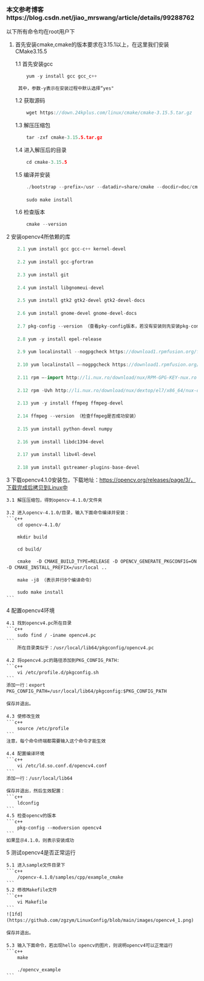 ### 本文参考博客https://blog.csdn.net/jiao_mrswang/article/details/99288762

以下所有命令均在root用户下

1. 首先安装cmake,cmake的版本要求在3.15.1以上，在这里我们安装CMake3.15.5
	
	1.1 首先安装gcc
	```c++
		yum -y install gcc gcc_c++
	```
		其中，参数-y表示在安装过程中默认选择“yes"
		
	1.2 获取源码
	```c++
		wget https://down.24kplus.com/linux/cmake/cmake-3.15.5.tar.gz
	```
	1.3 解压压缩包
	```c++
		tar -zxf cmake-3.15.5.tar.gz
	```
	1.4 进入解压后的目录
	```c++
		cd cmake-3.15.5
	```
	1.5 编译并安装
	```c++
		./bootstrap --prefix=/usr --datadir=share/cmake --docdir=doc/cmake && make
		
		sudo make install
	```
	1.6 检查版本
	```c++
		cmake --version
	```

2 安装opencv4所依赖的库
```c++
	2.1 yum install gcc gcc-c++ kernel-devel
	
	2.2 yum install gcc-gfortran
	
	2.3 yum install git
	
	2.4 yum install libgnomeui-devel
	
	2.5 yum install gtk2 gtk2-devel gtk2-devel-docs
	
	2.6 yum install gnome-devel gnome-devel-docs
	
	2.7 pkg-config --version （查看pky-config版本，若没有安装则先安装pkg-config）
	
	2.8 yum -y install epel-release
	
	2.9 yum localinstall --nogpgcheck https://download1.rpmfusion.org/free/el/rpmfusion-free-release-7.noarch.rpm 

	2.10 yum localinstall –-nogpgcheck https://download1.rpmfusion.org/nonfree/el/rpmfusion-nonfree-release-7.noarch.rpm 
	
	2.11 rpm –-import http://li.nux.ro/download/nux/RPM-GPG-KEY-nux.ro 
	
	2.12 rpm -Uvh http://li.nux.ro/download/nux/dextop/el7/x86_64/nux-dextop-release-0-1.el7.nux.noarch.rpm

	2.13 yum -y install ffmpeg ffmpeg-devel
	
	2.14 ffmpeg --version （检查ffmpeg是否成功安装）
	
	2.15 yum install python-devel numpy

	2.16 yum install libdc1394-devel

	2.17 yum install libv4l-devel
	
	2.18 yum install gstreamer-plugins-base-devel
```

3 下载opencv4.1.0安装包，下载地址：https://opencv.org/releases/page/3/，下载完成后拷贝到Linux中
	
	3.1 解压压缩包，得到opencv-4.1.0/文件夹
	
	3.2 进入opencv-4.1.0/目录，输入下面命令编译并安装：
	```c++
		cd opencv-4.1.0/

		mkdir build
		
		cd build/
		
		cmake  -D CMAKE_BUILD_TYPE=RELEASE -D OPENCV_GENERATE_PKGCONFIG=ON -D CMAKE_INSTALL_PREFIX=/usr/local ..

		make -j8 （表示并行8个编译命令）

		sudo make install
	```

4 配置opencv4环境

	4.1 找到opencv4.pc所在目录
	```c++
		sudo find / -iname opencv4.pc
	```
		所在目录类似于：/usr/local/lib64/pkgconfig/opencv4.pc
	
	4.2 将opencv4.pc的路径添加到PKG_CONFIG_PATH:
	```c++
		vi /etc/profile.d/pkgconfig.sh
	```
	添加一行：export PKG_CONFIG_PATH=/usr/local/lib64/pkgconfig:$PKG_CONFIG_PATH
	
	保存并退出。
	
	4.3 使修改生效
	```c++
		source /etc/profile
	```
	注意，每个命令终端都需要输入这个命令才能生效
	
	4.4 配置编译环境
	```c++
		vi /etc/ld.so.conf.d/opencv4.conf
	```
	添加一行：/usr/local/lib64
	
	保存并退出，然后生效配置：
	```c++
		ldconfig
	``` 
	4.5 检查opencv的版本
	```c++
		pkg-config --modversion opencv4
	``` 
	如果显示4.1.0，则表示安装成功

5 测试opencv4是否正常运行

	5.1 进入sample文件目录下
	```c++
		/opencv-4.1.0/samples/cpp/example_cmake
	``` 
	5.2 修改Makefile文件
	```c++
		vi Makefile
	``` 
	![1fd](https://github.com/zgzym/LinuxConfig/blob/main/images/opencv4_1.png)
	
	保存并退出。
	
	5.3 输入下面命令，若出现hello opencv的图片，则说明opencv4可以正常运行
	```c++
		make
		
		./opencv_example
	``` 
